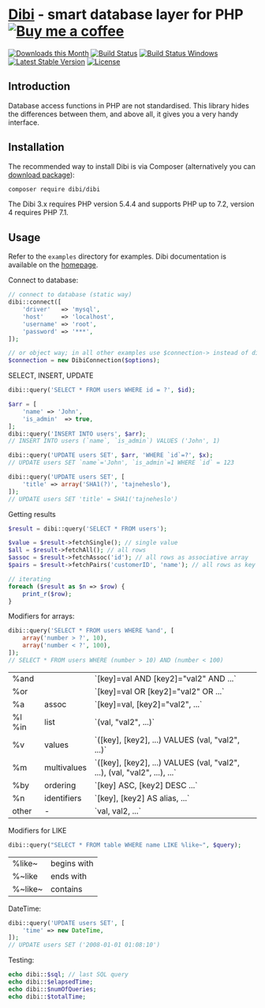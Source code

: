 [Dibi](https://dibiphp.com) - smart database layer for PHP  [![Buy me a coffee](https://files.nette.org/images/coffee1s.png)](https://www.paypal.com/cgi-bin/webscr?cmd=_s-xclick&hosted_button_id=9XXL5ZJHAYQUN)
=========================================================

[![Downloads this Month](https://img.shields.io/packagist/dm/dibi/dibi.svg)](https://packagist.org/packages/dibi/dibi)
[![Build Status](https://travis-ci.org/dg/dibi.svg?branch=master)](https://travis-ci.org/dg/dibi)
[![Build Status Windows](https://ci.appveyor.com/api/projects/status/github/dg/dibi?branch=master&svg=true)](https://ci.appveyor.com/project/dg/dibi/branch/master)
[![Latest Stable Version](https://poser.pugx.org/dibi/dibi/v/stable)](https://github.com/dg/dibi/releases)
[![License](https://img.shields.io/badge/license-New%20BSD-blue.svg)](https://github.com/dg/dibi/blob/master/license.md)


Introduction
------------

Database access functions in PHP are not standardised. This library
hides the differences between them, and above all, it gives you a very handy interface.


Installation
------------

The recommended way to install Dibi is via Composer (alternatively you can [download package](https://github.com/dg/dibi/releases)):

```bash
composer require dibi/dibi
```

The Dibi 3.x requires PHP version 5.4.4 and supports PHP up to 7.2, version 4 requires PHP 7.1.


Usage
-----

Refer to the `examples` directory for examples. Dibi documentation is
available on the [homepage](https://dibiphp.com).

Connect to database:

```php
// connect to database (static way)
dibi::connect([
    'driver'   => 'mysql',
    'host'     => 'localhost',
    'username' => 'root',
    'password' => '***',
]);

// or object way; in all other examples use $connection-> instead of dibi::
$connection = new DibiConnection($options);
```

SELECT, INSERT, UPDATE

```php
dibi::query('SELECT * FROM users WHERE id = ?', $id);

$arr = [
    'name' => 'John',
    'is_admin'  => true,
];
dibi::query('INSERT INTO users', $arr);
// INSERT INTO users (`name`, `is_admin`) VALUES ('John', 1)

dibi::query('UPDATE users SET', $arr, 'WHERE `id`=?', $x);
// UPDATE users SET `name`='John', `is_admin`=1 WHERE `id` = 123

dibi::query('UPDATE users SET', [
	'title' => array('SHA1(?)', 'tajneheslo'),
]);
// UPDATE users SET 'title' = SHA1('tajneheslo')
```

Getting results

```php
$result = dibi::query('SELECT * FROM users');

$value = $result->fetchSingle(); // single value
$all = $result->fetchAll(); // all rows
$assoc = $result->fetchAssoc('id'); // all rows as associative array
$pairs = $result->fetchPairs('customerID', 'name'); // all rows as key => value pairs

// iterating
foreach ($result as $n => $row) {
    print_r($row);
}
```

Modifiers for arrays:

```php
dibi::query('SELECT * FROM users WHERE %and', [
	array('number > ?', 10),
	array('number < ?', 100),
]);
// SELECT * FROM users WHERE (number > 10) AND (number < 100)
```

<table>
<tr><td> %and </td><td>  </td><td> `[key]=val AND [key2]="val2" AND ...` </td></tr>
<tr><td> %or </td><td>  </td><td> `[key]=val OR [key2]="val2" OR ...` </td></tr>
<tr><td> %a </td><td> assoc </td><td> `[key]=val, [key2]="val2", ...` </td></tr>
<tr><td> %l %in </td><td> list </td><td> `(val, "val2", ...)` </td></tr>
<tr><td> %v </td><td> values </td><td> `([key], [key2], ...) VALUES (val, "val2", ...)` </td></tr>
<tr><td> %m </td><td> multivalues </td><td> `([key], [key2], ...) VALUES (val, "val2", ...), (val, "val2", ...), ...` </td></tr>
<tr><td> %by </td><td> ordering </td><td> `[key] ASC, [key2] DESC ...` </td></tr>
<tr><td> %n </td><td> identifiers </td><td> `[key], [key2] AS alias, ...` </td></tr>
<tr><td> other  </td><td> - </td><td> `val, val2, ...` </td></tr>
</table>


Modifiers for LIKE

```php
dibi::query("SELECT * FROM table WHERE name LIKE %like~", $query);
```

<table>
<tr><td> %like~	</td><td> begins with </td></tr>
<tr><td> %~like	</td><td> ends with </td></tr>
<tr><td> %~like~ </td><td> contains </td></tr>
</table>

DateTime:

```php
dibi::query('UPDATE users SET', [
    'time' => new DateTime,
]);
// UPDATE users SET ('2008-01-01 01:08:10')
```

Testing:

```php
echo dibi::$sql; // last SQL query
echo dibi::$elapsedTime;
echo dibi::$numOfQueries;
echo dibi::$totalTime;
```
